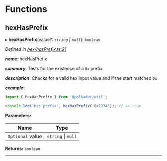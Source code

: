 

# Functions

<a id="hexhasprefix"></a>

##  hexHasPrefix

▸ **hexHasPrefix**(value?: *`string` \| `null`*): `boolean`

*Defined in [hex/hasPrefix.ts:21](https://github.com/polkadot-js/common/blob/6506c10/packages/util/src/hex/hasPrefix.ts#L21)*

*__name__*: hexHasPrefix

*__summary__*: Tests for the existence of a `0x` prefix.

*__description__*: Checks for a valid hex input value and if the start matched `0x`

*__example__*:   

```javascript
import { hexHasPrefix } from '@polkadot/util';

console.log('has prefix', hexHasPrefix('0x1234')); // => true
```

**Parameters:**

| Name | Type |
| ------ | ------ |
| `Optional` value | `string` \| `null` |

**Returns:** `boolean`

___

